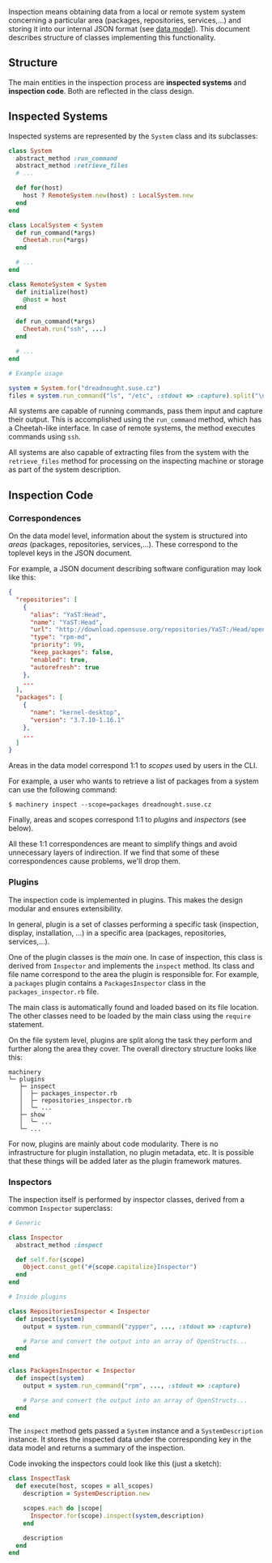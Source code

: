 Inspection means obtaining data from a local or remote system system concerning a particular area (packages, repositories, services,...) and storing it into our internal JSON format (see [data model](Data-Model)). This document describes structure of classes implementing this functionality.

## Structure

The main entities in the inspection process are **inspected systems** and **inspection code**. Both are reflected in the class design.

## Inspected Systems

Inspected systems are represented by the `System` class and its subclasses:

```ruby
class System
  abstract_method :run_command
  abstract_method :retrieve_files
  # ...

  def for(host)
    host ? RemoteSystem.new(host) : LocalSystem.new
  end
end

class LocalSystem < System
  def run_command(*args)
    Cheetah.run(*args)
  end

  # ...
end

class RemoteSystem < System
  def initialize(host)
    @host = host
  end

  def run_command(*args)
    Cheetah.run("ssh", ...)
  end

  # ...
end

# Example usage

system = System.for("dreadnought.suse.cz")
files = system.run_command("ls", "/etc", :stdout => :capture).split("\n")
```

All systems are capable of running commands, pass them input and capture their output. This is accomplished using the `run_command` method, which has a Cheetah-like interface. In case of remote systems, the method executes commands using `ssh`.

All systems are also capable of extracting files from the system with the `retrieve_files` method for processing on the inspecting machine or storage as part of the system description.


## Inspection Code

### Correspondences

On the data model level, information about the system is structured into *areas* (packages, repositories, services,...). These correspond to the toplevel keys in the JSON document.

For example, a JSON document describing software configuration may look like this:

```json
{
  "repositories": [
    {
      "alias": "YaST:Head",
      "name": "YaST:Head",
      "url": "http://download.opensuse.org/repositories/YaST:/Head/openSUSE_12.3/",
      "type": "rpm-md",
      "priority": 99,
      "keep_packages": false,
      "enabled": true,
      "autorefresh": true
    },
    ...
  ],
  "packages": [
    {
      "name": "kernel-desktop",
      "version": "3.7.10-1.16.1"
    },
    ...
  ]
}
```

Areas in the data model correspond 1:1 to *scopes* used by users in the CLI.

For example, a user who wants to retrieve a list of packages from a system can use the following command:

    $ machinery inspect --scope=packages dreadnought.suse.cz

Finally, areas and scopes correspond 1:1 to *plugins* and *inspectors* (see below).

All these 1:1 correspondences are meant to simplify things and avoid unnecessary layers of indirection. If we find that some of these correspondences cause problems, we'll drop them.

### Plugins

The inspection code is implemented in plugins. This makes the design modular and ensures extensibility.

In general, plugin is a set of classes performing a specific task (inspection, display, installation, ...) in a specific area (packages, repositories, services,...).

One of the plugin classes is the *main* one. In case of inspection, this class is derived from `Inspector` and implements the `inspect` method. Its class and file name correspond to the area the plugin is responsible for. For example, a `packages` plugin contains a `PackagesInspector` class in the `packages_inspector.rb` file.

The main class is automatically found and loaded based on its file location. The other classes need to be loaded by the main class using the `require` statement.

On the file system level, plugins are split along the task they perform and further along the area they cover. The overall directory structure looks like this:

    machinery
    └─ plugins
       ├─ inspect
       │  ├─ packages_inspector.rb
       │  ├─ repositories_inspector.rb
       │  └─ ...
       ├─ show
       │  └─ ...
       └─ ...

For now, plugins are mainly about code modularity. There is no infrastructure for plugin installation, no plugin metadata, etc. It is possible that these things will be added later as the plugin framework matures.

### Inspectors

The inspection itself is performed by inspector classes, derived from a common `Inspector` superclass:

```ruby
# Generic

class Inspector
  abstract_method :inspect

  def self.for(scope)
    Object.const_get("#{scope.capitalize}Inspector")
  end
end

# Inside plugins

class RepositoriesInspector < Inspector
  def inspect(system)
    output = system.run_command("zypper", ..., :stdout => :capture)

    # Parse and convert the output into an array of OpenStructs...
  end
end

class PackagesInspector < Inspector
  def inspect(system)
    output = system.run_command("rpm", ..., :stdout => :capture)

    # Parse and convert the output into an array of OpenStructs...
  end
end
```

The `inspect` method gets passed a `System` instance and a `SystemDescription` instance. It stores the inspected data under the corresponding key in the data model and returns a summary of the inspection.

Code invoking the inspectors could look like this (just a sketch):

```ruby
class InspectTask
  def execute(host, scopes = all_scopes)
    description = SystemDescription.new

    scopes.each do |scope|
      Inspector.for(scope).inspect(system,description)
    end

    description
  end
end
```

